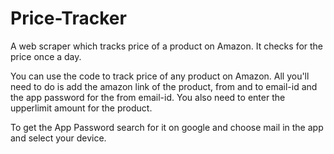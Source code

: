 # Price-Tracker
A web scraper which tracks price of a product on Amazon.
It checks for the price once a day.

You can use the code to track price of any product on Amazon. All you'll need to do is add the amazon link of the product, from and to email-id and the app password for the from email-id. You also need to enter the upperlimit amount for the product.

To get the App Password search for it on google and choose mail in the app and select your device.
